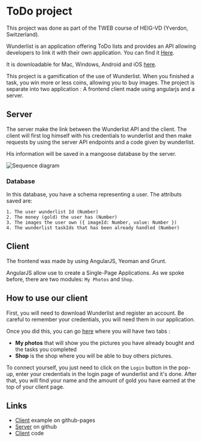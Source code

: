 # ToDo project

This project was done as part of the TWEB course of HEIG-VD (Yverdon, Switzerland).

Wunderlist is an application offering ToDo lists and provides an API allowing developers to link it with their own application. You can find it <a href="https://developer.wunderlist.com/documentation">Here</a>. 

It is downloadable for Mac, Windows, Android and iOS <a href="https://www.wunderlist.com/fr/download/">here</a>.

This project is a gamification of the use of Wunderlist. When you finished a task, you win more or less coins, allowing you to buy images. The project is separate into two application : A frontend client made using angularjs and a server.

## Server

The server make the link between the Wunderlist API and the client. The client will first log himself with his credentials to wunderlist and then make requests by using the server API endpoints and a code given by wunderlist. 

His information will be saved in a mangoose database by the server.

![Sequence diagram](https://github.com/remij1/TWEB_ToDoProject/blob/master/Authentification.png)

### Database

In this database, you have a schema representing a user. The attributs saved are:

    1. The user wunderlist Id (Number)
    2. The money (gold) the user has (Number)
    3. The images the user own ({ imageId: Number, value: Number })
    4. The wunderlist taskIds that has been already handled (Number)
	
## Client

The frontend was made by using AngularJS, Yeoman and Grunt.

AngularJS allow use to create a Single-Page Applications. As we spoke before, there are two modules: ```My Photos``` and ```Shop```.

## How to use our client

First, you will need to download Wunderlist and register an account. Be careful to remember your credentials, you will need them in our application.

Once you did this, you can go <a href="https://remij1.github.io/#!/dashboard">here</a> where you will have two tabs : 

- **My photos** that will show you the pictures you have already bought and the tasks you completed
- **Shop** is the shop where you will be able to buy others pictures.

To connect yourself, you just need to click on the ```Login``` button in the pop-up, enter your credentials in the login page of wunderlist and it's done. After that, you will find your name and the amount of gold you have earned at the top of your client page.

## Links 

- <a href="https://remij1.github.io/">Client</a> example on github-pages
- <a href="https://github.com/remij1/TWEB_ToDoProject_Backend">Server</a> on github
- <a href="https://github.com/remij1/TWEB_ToDoProject">Client</a> code
